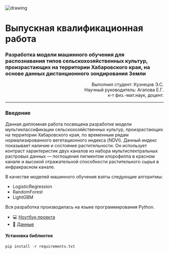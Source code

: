 <img src = https://ecovolna.ru/wp-content/uploads/2018/03/vap.png alt="drawing">

# Выпускная квалификационная работа

### Разработка модели машинного обучения для распознавания типов сельскохозяйственных культур, произрастающих на территории Хабаровского края, на основе данных дистанционного зондирования Земли

<div style="text-align: right"> Выполнил студент: Кузнецов Э.С. </div>
<div style="text-align: right"> Научный руководитель: Агапова Е.Г. </div>
<div style="text-align: right"> к-т физ.-мат.наук, доцент. </div>

***

### Введение
Данная дипломная работа посвящена разработке модели мультиклассификации
сельскохозяйственных культур, произрастающих на территории Хабаровского
края, по временным рядам нормализированного вегетационного индекса
(NDVI). Данный индекс показывает наличие и состояние растительности. Он
использует контраст характеристик двух каналов из набора
мультиспектральных растровых данных — поглощения пигментом
хлорофилла в красном канале и высокой отражательной способности
растительного сырья в инфракрасном канале.


В качестве моделей машинного обучения взяты следующие алгоритмы:
- LogisticRegression
- RandomForest
- LightGBM


Вся разработка производилась на языке программирования Python.

- :computer: [Ноутбук проекта](https://github.com/Dolmachi/Graduation_qualification_work/blob/master/Model.ipynb)
- :page_facing_up: [Данные](https://github.com/Dolmachi/Graduation_qualification_work/tree/master/data)

#### Установка библиотек
```pip install -r requirements.txt```